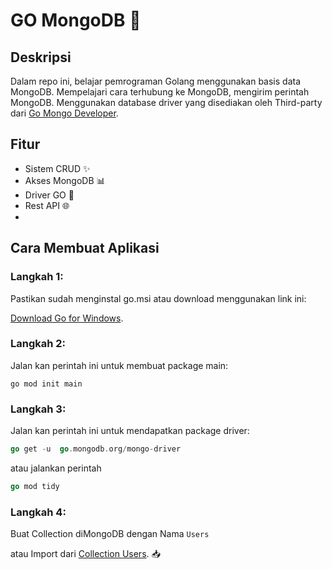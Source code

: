 # GO MongoDB 🚀

## Deskripsi

Dalam repo ini, belajar pemrograman Golang menggunakan basis data MongoDB. Mempelajari cara terhubung ke MongoDB, mengirim perintah MongoDB. Menggunakan database driver yang disediakan oleh Third-party dari [Go Mongo Developer](go.mongodb.org/mongo-driver).

## Fitur

- Sistem CRUD ✨
- Akses MongoDB 📊
- Driver GO 🚗
- Rest API 🌐
- 
## Cara Membuat Aplikasi

### Langkah 1: 

Pastikan sudah menginstal go.msi atau download menggunakan link ini:

[Download Go for Windows](https://go.dev/dl/go1.21.5.windows-amd64.msi).

### Langkah 2: 

Jalan kan perintah ini untuk membuat package main:
```
go mod init main
```

### Langkah 3: 

Jalan kan perintah ini untuk mendapatkan package driver:
```go
go get -u  go.mongodb.org/mongo-driver
```
atau jalankan perintah
```go
go mod tidy
```

### Langkah 4: 

Buat Collection diMongoDB dengan Nama ``` Users ``` 

atau Import dari [Collection Users](https://github.com/panntod/Go-Mongo/tree/main/mongo). 📥
